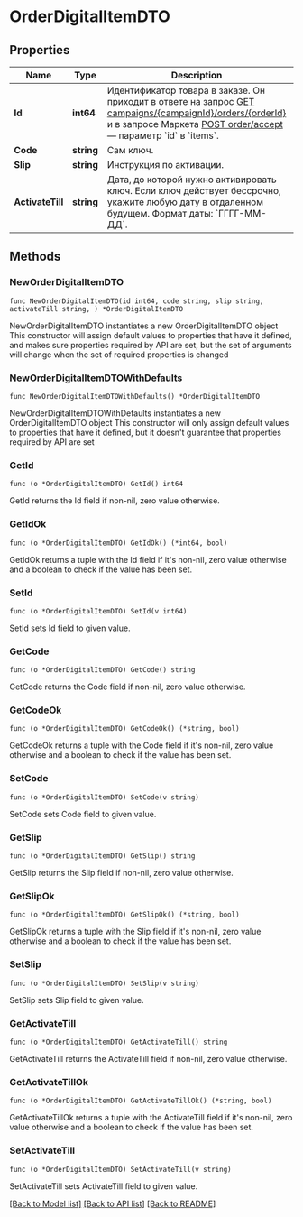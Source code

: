 # OrderDigitalItemDTO

## Properties

Name | Type | Description | Notes
------------ | ------------- | ------------- | -------------
**Id** | **int64** | Идентификатор товара в заказе.  Он приходит в ответе на запрос [GET campaigns/{campaignId}/orders/{orderId}](../../reference/orders/getOrder.md) и в запросе Маркета [POST order/accept](../../pushapi/reference/orderAccept.md) — параметр &#x60;id&#x60; в &#x60;items&#x60;.  | 
**Code** | **string** | Сам ключ. | 
**Slip** | **string** | Инструкция по активации. | 
**ActivateTill** | **string** | Дата, до которой нужно активировать ключ. Если ключ действует бессрочно, укажите любую дату в отдаленном будущем.  Формат даты: &#x60;ГГГГ-ММ-ДД&#x60;.  | 

## Methods

### NewOrderDigitalItemDTO

`func NewOrderDigitalItemDTO(id int64, code string, slip string, activateTill string, ) *OrderDigitalItemDTO`

NewOrderDigitalItemDTO instantiates a new OrderDigitalItemDTO object
This constructor will assign default values to properties that have it defined,
and makes sure properties required by API are set, but the set of arguments
will change when the set of required properties is changed

### NewOrderDigitalItemDTOWithDefaults

`func NewOrderDigitalItemDTOWithDefaults() *OrderDigitalItemDTO`

NewOrderDigitalItemDTOWithDefaults instantiates a new OrderDigitalItemDTO object
This constructor will only assign default values to properties that have it defined,
but it doesn't guarantee that properties required by API are set

### GetId

`func (o *OrderDigitalItemDTO) GetId() int64`

GetId returns the Id field if non-nil, zero value otherwise.

### GetIdOk

`func (o *OrderDigitalItemDTO) GetIdOk() (*int64, bool)`

GetIdOk returns a tuple with the Id field if it's non-nil, zero value otherwise
and a boolean to check if the value has been set.

### SetId

`func (o *OrderDigitalItemDTO) SetId(v int64)`

SetId sets Id field to given value.


### GetCode

`func (o *OrderDigitalItemDTO) GetCode() string`

GetCode returns the Code field if non-nil, zero value otherwise.

### GetCodeOk

`func (o *OrderDigitalItemDTO) GetCodeOk() (*string, bool)`

GetCodeOk returns a tuple with the Code field if it's non-nil, zero value otherwise
and a boolean to check if the value has been set.

### SetCode

`func (o *OrderDigitalItemDTO) SetCode(v string)`

SetCode sets Code field to given value.


### GetSlip

`func (o *OrderDigitalItemDTO) GetSlip() string`

GetSlip returns the Slip field if non-nil, zero value otherwise.

### GetSlipOk

`func (o *OrderDigitalItemDTO) GetSlipOk() (*string, bool)`

GetSlipOk returns a tuple with the Slip field if it's non-nil, zero value otherwise
and a boolean to check if the value has been set.

### SetSlip

`func (o *OrderDigitalItemDTO) SetSlip(v string)`

SetSlip sets Slip field to given value.


### GetActivateTill

`func (o *OrderDigitalItemDTO) GetActivateTill() string`

GetActivateTill returns the ActivateTill field if non-nil, zero value otherwise.

### GetActivateTillOk

`func (o *OrderDigitalItemDTO) GetActivateTillOk() (*string, bool)`

GetActivateTillOk returns a tuple with the ActivateTill field if it's non-nil, zero value otherwise
and a boolean to check if the value has been set.

### SetActivateTill

`func (o *OrderDigitalItemDTO) SetActivateTill(v string)`

SetActivateTill sets ActivateTill field to given value.



[[Back to Model list]](../README.md#documentation-for-models) [[Back to API list]](../README.md#documentation-for-api-endpoints) [[Back to README]](../README.md)


